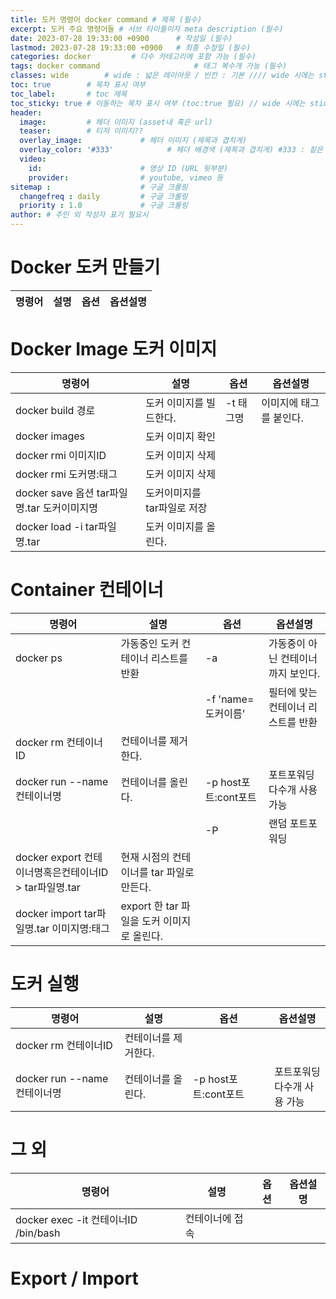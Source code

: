 ```yaml
---
title: 도커 명령어 docker command # 제목 (필수)
excerpt: 도커 주요 명령어들 # 서브 타이틀이자 meta description (필수)
date: 2023-07-28 19:33:00 +0900      # 작성일 (필수)
lastmod: 2023-07-28 19:33:00 +0900   # 최종 수정일 (필수)
categories: docker         # 다수 카테고리에 포함 가능 (필수)
tags: docker command                     # 태그 복수개 가능 (필수)
classes: wide        # wide : 넓은 레이아웃 / 빈칸 : 기본 //// wide 시에는 sticky toc 불가
toc: true        # 목차 표시 여부
toc_label:       # toc 제목
toc_sticky: true # 이동하는 목차 표시 여부 (toc:true 필요) // wide 시에는 sticky toc 불가
header: 
  image:         # 헤더 이미지 (asset내 혹은 url)
  teaser:        # 티저 이미지??
  overlay_image:             # 헤더 이미지 (제목과 겹치게)
  overlay_color: '#333'            # 헤더 배경색 (제목과 겹치게) #333 : 짙은 회색 (필수)
  video:
    id:                      # 영상 ID (URL 뒷부분)
    provider:                # youtube, vimeo 등
sitemap :                    # 구글 크롤링
  changefreq : daily         # 구글 크롤링
  priority : 1.0             # 구글 크롤링
author: # 주인 외 작성자 표기 필요시
---
```

<!--postNo: 20230728_001-->


# Docker 도커 만들기

|명령어|설명|옵션|옵션설명|
|---|---|---|---|



# Docker Image 도커 이미지

|명령어|설명|옵션|옵션설명|
|---|---|---|---|
|docker build 경로|도커 이미지를 빌드한다.|-t 태그명|이미지에 태그를 붙인다.|
|docker images|도커 이미지 확인|||
|docker rmi 이미지ID|도커 이미지 삭제|||
|docker rmi 도커명:태그|도커 이미지 삭제|||
|docker save 옵션 tar파일명.tar 도커이미지명|도커이미지를 tar파일로 저장|||
|docker load -i tar파일명.tar|도커 이미지를 올린다.|||


# Container 컨테이너

|명령어|설명|옵션|옵션설명|
|---|---|---|---|
|docker ps|가동중인 도커 컨테이너 리스트를 반환|-a|가동중이 아닌 컨테이너까지 보인다.|
|||-f 'name=도커이름'|필터에 맞는 컨테이너 리스트를 반환|
|docker rm 컨테이너ID|컨테이너를 제거한다.|||
|docker run --name 컨테이너명|컨테이너를 올린다.|-p host포트:cont포트|포트포워딩<br>다수개 사용 가능|
|||-P|랜덤 포트포워딩|
|docker export 컨테이너명혹은컨테이너ID > tar파일명.tar|현재 시점의 컨테이너를 tar 파일로 만든다.|||
|docker import tar파일명.tar 이미지명:태그|export 한 tar 파일을 도커 이미지로 올린다.|||


# 도커 실행
|명령어|설명|옵션|옵션설명|
|---|---|---|---|
|docker rm 컨테이너ID|컨테이너를 제거한다.|||
|docker run --name 컨테이너명|컨테이너를 올린다.|-p host포트:cont포트|포트포워딩<br>다수개 사용 가능|


# 그 외
|명령어|설명|옵션|옵션설명|
|---|---|---|---|
|docker exec -it 컨테이너ID /bin/bash|컨테이너에 접속|||



# Export / Import



